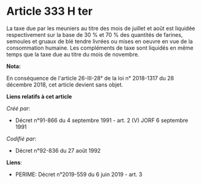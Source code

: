 # Article 333 H ter

La taxe due par les meuniers au titre des mois de juillet et août est liquidée respectivement sur la base de 30 % et 70 % des
quantités de farines, semoules et gruaux de blé tendre livrées ou mises en oeuvre en vue de la consommation humaine. Les
compléments de taxe sont liquidés en même temps que la taxe due au titre du mois de novembre.

**Nota:**

En conséquence de l'article 26-III-28° de la loi n° 2018-1317 du 28 décembre 2018, cet article devient sans objet.

**Liens relatifs à cet article**

_Créé par_:

  - Décret n°91-866 du 4 septembre 1991 - art. 2 (V) JORF 6 septembre 1991

_Codifié par_:

  - Décret n°92-836 du 27 août 1992

**Liens**:

  - PERIME: Décret n°2019-559 du 6 juin 2019 - art. 3
